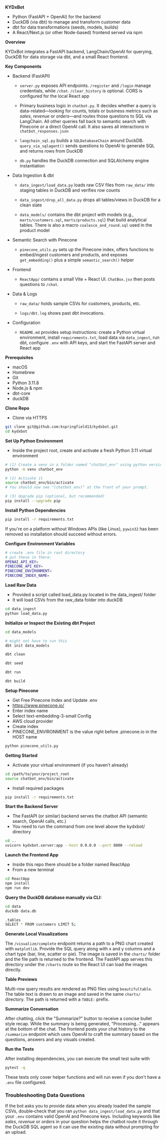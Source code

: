 **KYDxBot**

* Python (FastAPI + OpenAI) for the backend
* DuckDB (via dbt) to manage and transform customer data
* dbt for data transformations (seeds, models, builds)
* A React/Next.js (or other Node-based) frontend served via npm

**Overview**

KYDxBot integrates a FastAPI backend, LangChain/OpenAI for querying, DuckDB for data storage via dbt, and a small React frontend.

**Key Components**

* Backend (FastAPI)

  * ```server.py``` exposes API endpoints. ```/register``` and ```/login``` manage credentials, while ```/chat```. ```/clear_history``` is optional. CORS is configured for the local React app

  * Primary business logic in ```chatbot.py```. It decides whether a query is data-related—looking for counts, totals or business metrics such as *sales*, *revenue* or *orders*—and routes those questions to SQL via LangChain. All other queries fall back to semantic search with Pinecone or a direct OpenAI call. It also saves all interactions in ```chatbot_responses.json```

  * ```langchain_sql.py``` builds a ```SQLDatabaseChain``` around DuckDB. ```query_via_sqlagent()``` sends questions to OpenAI to generate SQL and returns rows from DuckDB

  * ```db.py``` handles the DuckDB connection and SQLAlchemy engine instantiation

* Data Ingestion & dbt

  * ```data_ingest/load_data.py``` loads raw CSV files from ```raw_data/``` into staging tables in DuckDB and verifies row counts

  * ```data_ingest/drop_all_data.py``` drops all tables/views in DuckDB for a clean slate

  * ```data_models/``` contains the dbt project with models (e.g., ```marts/customers.sql```, ```marts/products.sql```) that build analytical tables. There is also a macro ```coalesce_and_round.sql``` used in the product model

* Semantic Search with Pinecone

  * ```pinecone_utils.py``` sets up the Pinecone index, offers functions to embed/ingest customers and products, and exposes ```get_embedding()``` plus a simple ```semantic_search()``` helper

* Frontend

  * ```ReactApp/``` contains a small Vite + React UI. ```ChatBox.jsx``` then posts questions to ```/chat```.

* Data & Logs

  * ```raw_data/``` holds sample CSVs for customers, products, etc.

  * ```logs/dbt.log``` shows past dbt invocations.

* Configuration

  * ```README.md``` provides setup instructions: create a Python virtual environment, install ```requirements.txt```, load data via ```data_ingest```, run dbt, configure ```.env``` with API keys, and start the FastAPI server and React app


**Prerequisites**

* macOS
* Homebrew
* Git
* Python 3.11.8
* Node.js & npm
* dbt-core
* duckDB

**Clone Repo**

* Clone via HTTPS

```bash
git clone git@github.com:kspringfield13/kydxbot.git
cd kydxbot
```

**Set Up Python Environment**

* Inside the project root, create and activate a fresh Python 3.11 virtual environment

```bash
# (1) Create a venv in a folder named "chatbot_env" using python version 3.11
python -m venv chatbot_env

# (2) Activate it
source chatbot_env/bin/activate
# You should now see "(chatbot_env)" at the front of your prompt.

# (3) Upgrade pip (optional, but recommended)
pip install --upgrade pip
```

**Install Python Dependencies**

```bash
pip install -r requirements.txt
```
If you're on a platform without Windows APIs (like Linux), `pywin32` has been
removed so installation should succeed without errors.

**Configure Environment Variables**

```bash
# create .env file in root directory
# put these in there:
OPENAI_API_KEY=
PINECONE_API_KEY=
PINECONE_ENVIRONMENT=
PINECONE_INDEX_NAME=
```

**Load Raw Data**

* Provided a script called load_data.py located in the data_ingest/ folder
* It will load CSVs from the raw_data folder into duckDB

```bash
cd data_ingest
python load_data.py
```

**Initialize or Inspect the Existing dbt Project**

```bash
cd data_models

# might not have to run this
dbt init data_models

dbt clean

dbt seed

dbt run

dbt build
```

**Setup Pinecone**

* Get Free Pinecone Index and Update .env
* https://www.pinecone.io/
* Enter index name
* Select text-embedding-3-small Config
* AWS cloud provider
* Create index
* PINECONE_ENVIRONMENT is the value right before .pinecone.io in the HOST name

```bash
python pinecone_utils.py
```

**Getting Started**
* Activate your virtual environment (if you haven’t already)
```bash
cd /path/to/your/project_root
source chatbot_env/bin/activate
```

* Install required packages
```bash
pip install -r requirements.txt
```

**Start the Backend Server**
* The FastAPI (or similar) backend serves the chatbot API (semantic search, OpenAI calls, etc.)
* You need to run the command from one level above the kydxbot/ directory

```bash
cd ..
uvicorn kydxbot.server:app --host 0.0.0.0 --port 8000 --reload
```

**Launch the Frontend App**

* Inside this repo there should be a folder named ReactApp
* From a new terminal

```bash
cd ReactApp
npm install
npm run dev
```


**Query the DuckDB database manually via CLI:**

```bash
cd data
duckdb data.db

.tables
SELECT * FROM customers LIMIT 5;
```

**Generate Local Visualizations**

The `/visualize/complete` endpoint returns a path to a PNG chart created with
`matplotlib`. Provide the SQL query along with x and y columns and a chart type
(bar, line, scatter or pie). The image is saved in the `charts/` folder and the
file path is returned to the frontend. The FastAPI app serves this directory
under the `/charts` route so the React UI can load the images directly.

**Table Previews**

Multi-row query results are rendered as PNG files using `beautifultable`. The
table text is drawn to an image and saved in the same `charts/` directory. The
path is returned with a `TABLE:` prefix.

**Summarize Conversation**

After chatting, click the "Summarize?" button to receive a concise bullet style
recap. While the summary is being generated, "Processing..." appears at the
bottom of the chat. The frontend posts your chat history to the `/summarize`
endpoint which uses OpenAI to craft the summary based on the questions, answers
and any visuals created.

**Run the Tests**

After installing dependencies, you can execute the small test suite with

```bash
pytest -q
```
These tests only cover helper functions and will run even if you don't have a
`.env` file configured.

### Troubleshooting Data Questions

If the bot asks you to provide data when you already loaded the sample CSVs,
double‑check that you ran `python data_ingest/load_data.py` and that your `.env`
contains valid OpenAI and Pinecone keys. Including keywords like *sales*,
*revenue* or *orders* in your question helps the chatbot route it through the
DuckDB SQL agent so it can use the existing data without prompting for an
upload.
